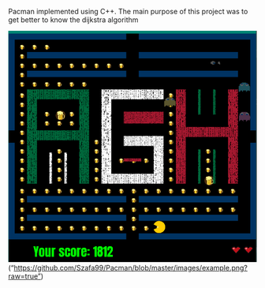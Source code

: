 Pacman implemented using C++. The main purpose of this project was to get better to know the dijkstra algorithm


![GitHub Logo](images/example.png)
(“https://github.com/Szafa99/Pacman/blob/master/images/example.png?raw=true”)
